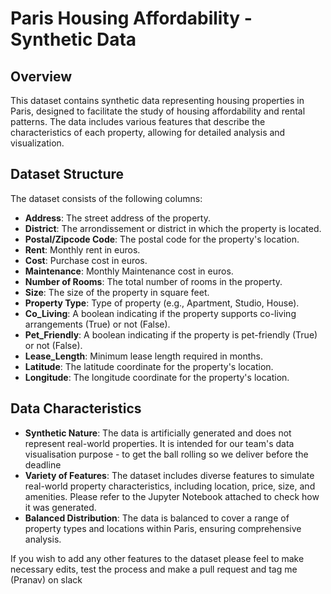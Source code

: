 # Paris Housing Affordability - Synthetic Data

## Overview

This dataset contains synthetic data representing housing properties in Paris, designed to facilitate the study of housing affordability and rental patterns. The data includes various features that describe the characteristics of each property, allowing for detailed analysis and visualization.

## Dataset Structure

The dataset consists of the following columns:

- **Address**: The street address of the property.
- **District**: The arrondissement or district in which the property is located.
- **Postal/Zipcode Code**: The postal code for the property's location.
- **Rent**: Monthly rent in euros.
- **Cost**: Purchase cost in euros.
- **Maintenance**: Monthly Maintenance cost in euros.
- **Number of Rooms**: The total number of rooms in the property.
- **Size**: The size of the property in square feet.
- **Property Type**: Type of property (e.g., Apartment, Studio, House).
- **Co_Living**: A boolean indicating if the property supports co-living arrangements (True) or not (False).
- **Pet_Friendly**: A boolean indicating if the property is pet-friendly (True) or not (False).
- **Lease_Length**: Minimum lease length required in months.
- **Latitude**: The latitude coordinate for the property's location.
- **Longitude**: The longitude coordinate for the property's location.

## Data Characteristics

- **Synthetic Nature**: The data is artificially generated and does not represent real-world properties. It is intended for our team's data visualisation purpose - to get the ball rolling so we deliver before the deadline
- **Variety of Features**: The dataset includes diverse features to simulate real-world property characteristics, including location, price, size, and amenities. Please refer to the Jupyter Notebook attached to check how it was generated.
- **Balanced Distribution**: The data is balanced to cover a range of property types and locations within Paris, ensuring comprehensive analysis.

If you wish to add any other features to the dataset please feel to make necessary edits, test the process and make a pull request and tag me (Pranav) on slack